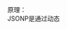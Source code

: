 原理：<br>
JSONP是通过动态<script>元素来使用的，使用时可以理解为src属性制定一个跨域URL。这里的<script>元素有能力不受限制的从其他域加载资源。因为JSONP是有效的JavaScript代码，所以在请求完成后，即在JSONP响应加载到页面中以后，就会立即执行。
<br>JSONP由两部分组成：回调函数和数据。回调函数是响应到来时应该在页面中调用的函数。回调函数的名字一般在请求中指定的。而数据就是传入回调函数中的JSON数据。
